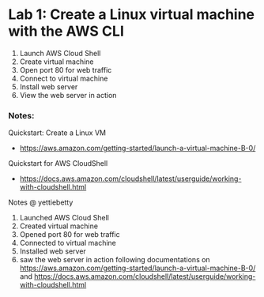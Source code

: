 # Lab 1: Create a Linux virtual machine with the AWS CLI

1. Launch AWS Cloud Shell
3. Create virtual machine
4. Open port 80 for web traffic
5. Connect to virtual machine
6. Install web server
7. View the web server in action

### Notes:

Quickstart: Create a Linux VM
* https://aws.amazon.com/getting-started/launch-a-virtual-machine-B-0/

Quickstart for AWS CloudShell
* https://docs.aws.amazon.com/cloudshell/latest/userguide/working-with-cloudshell.html

Notes @ yettiebetty


1. Launched AWS Cloud Shell
3. Created virtual machine
4. Opened port 80 for web traffic
5. Connected to virtual machine
6. Installed web server
7. saw the web server in action
following documentations on https://aws.amazon.com/getting-started/launch-a-virtual-machine-B-0/ and https://docs.aws.amazon.com/cloudshell/latest/userguide/working-with-cloudshell.html
